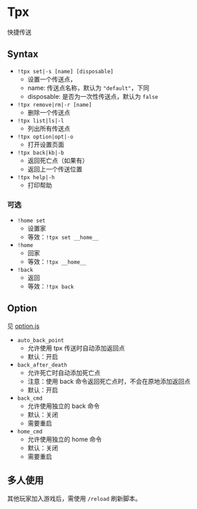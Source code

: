 # Tpx

快捷传送

## Syntax

- `!tpx set|-s [name] [disposable]`
    - 设置一个传送点，
    - name: 传送点名称，默认为 `"default"`，下同
    - disposable: 是否为一次性传送点，默认为 `false`
- `!tpx remove|rm|-r [name]`
    - 删除一个传送点
- `!tpx list|ls|-l`
    - 列出所有传送点
- `!tpx option|opt|-o`
    - 打开设置页面
- `!tpx back|kb|-b`
    - 返回死亡点（如果有）
    - 返回上一个传送位置
- `!tpx help|-h`
    - 打印帮助

### 可选
- `!home set`
    - 设置家
    - 等效：`!tpx set __home__`
- `!home`
    - 回家
    - 等效：`!tpx __home__`
- `!back`
    - 返回
    - 等效：`!tpx back`

## Option

见 [option.js](./option.js)

- `auto_back_point`
    - 允许使用 tpx 传送时自动添加返回点
    - 默认：开启
- `back_after_death`
    - 允许死亡时自动添加死亡点
    - 注意：使用 back 命令返回死亡点时，不会在原地添加返回点
    - 默认：开启
- `back_cmd`
    - 允许使用独立的 back 命令
    - 默认：关闭
    - 需要重启
- `home_cmd`
    - 允许使用独立的 home 命令
    - 默认：关闭
    - 需要重启

## 多人使用

其他玩家加入游戏后，需使用 `/reload` 刷新脚本。
